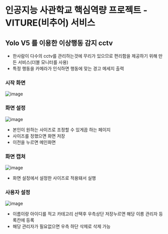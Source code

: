 <h1>인공지능 사관학교 핵심역량 프로젝트 - VITURE(비추어) 서비스</h1>

<h2>Yolo V5 를 이용한 이상행동 감지 cctv</h2>

- 한사람이 다수의 cctv를 관리하는것에 무리가 있으므로 편리함을 제공하기 위해 만든 서비스(더블 모니터를 사용)
- 특정 행동을 카메라가 인식하면 행동에 맞는 경고 메세지 출력

<h3>시작 화면</h3>

![image](https://user-images.githubusercontent.com/102405395/214778001-7ea8d19a-fe66-4236-9c8a-4fe6a77f49da.png)

<h3>화면 설정</h3>

![image](https://user-images.githubusercontent.com/102405395/214779165-194be297-f57b-4212-ae03-818dc4c76e6f.png)
- 본인이 원하는 사이즈로 조정할 수 있게끔 하는 페이지
- 사이즈를 정했으면 화면 저장
- 이전을 누르면 메인화면

<h3>화면 캡쳐</h3>

![image](https://user-images.githubusercontent.com/102405395/214779758-6fe983a7-62da-44a5-9755-e0c05cec1855.png)
- 화면 설정에서 설정한 사이즈로 적용돼서 실행

<h3>사용자 설정</h3>

![image](https://user-images.githubusercontent.com/102405395/214780240-337f8799-e506-4a9e-9b42-8b95c5937a43.png)
- 이름이랑 아이디를 적고 카테고리 선택후 우측상단 저장누르면 해당 이릉 관리자 등록칸에 등록
- 해당 관리자가 필요없으면 우측 하단 삭제로 삭제 가능
